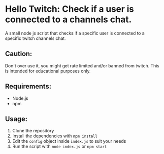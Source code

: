 # Hello Twitch: Check if a user is connected to a channels chat.
A small node js script that checks if a specific user is connected to a specific twitch channels chat.

## Caution:
Don't over use it, you might get rate limited and/or banned from twitch.
This is intended for educational purposes only.

## Requirements:
- Node.js
- npm

## Usage:
1. Clone the repository
2. Install the dependencies with `npm install`
3. Edit the `config` object inside `index.js` to suit your needs
4. Run the script with `node index.js` or `npm start`
